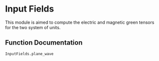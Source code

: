 # Input Fields

This module is aimed to compute the electric and magnetic green tensors for the two system of units.

## Function Documentation
```@docs
InputFields.plane_wave
```
